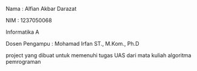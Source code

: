 Nama  : Alfian Akbar Darazat

NIM  : 1237050068

Informatika A

Dosen Pengampu  : Mohamad Irfan ST., M.Kom., Ph.D

project yang dibuat untuk memenuhi tugas UAS dari mata kuliah algoritma pemrograman
